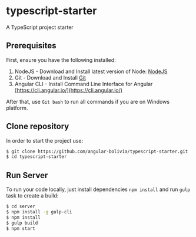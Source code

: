 # typescript-starter
A TypeScript project starter

## Prerequisites

First, ensure you have the following installed:

1. NodeJS - Download and Install latest version of Node: [NodeJS](http://http://nodejs.org)
2. Git - Download and Install [Git](http://git-scm.com)
3. Angular CLI - Install Command Line Interface for Angular [https://cli.angular.io/](https://cli.angular.io/)

After that, use `Git bash` to run all commands if you are on Windows platform.

## Clone repository

In order to start the project use:

```bash
$ git clone https://github.com/angular-bolivia/typescript-starter.git
$ cd typescript-starter
```

## Run Server

To run your code locally, just install dependencies `npm install` and run `gulp` task to create a build:

```bash
$ cd server
$ npm install -g gulp-cli
$ npm install
$ gulp build
$ npm start
```
